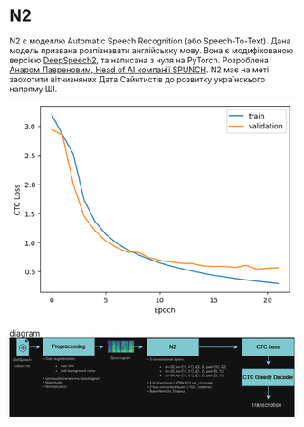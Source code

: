 # N2

N2 є моделлю Automatic Speech Recognition (або Speech-To-Text). Дана модель призвана розпізнавати англійськку мову. Вона є модифікованою версією [DeepSpeech2](https://nvidia.github.io/OpenSeq2Seq/html/speech-recognition/deepspeech2.html), та написана з нуля на PyTorch. Розроблена [Анаром Лавреновим, Head of AI компанії SPUNCH](https://www.linkedin.com/mynetwork/). N2 має на меті заохотити вітчизняних Дата Сайнтистів до розвитку українскього напряму ШІ. 


![image](https://github.com/anarlavrenov/n2/blob/main/loss.png)

diagram
![image](https://github.com/anarlavrenov/n2/blob/main/pipeline_diagram.png)


